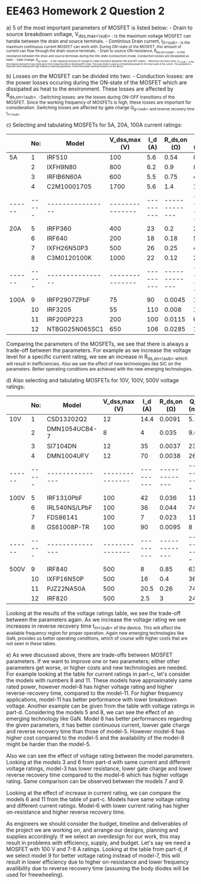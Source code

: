 # EE463 Homework 2 Question 2

a) 5 of the most important parameters of MOSFET is listed below:
    - Drain to source breakdown voltage, V<sub>dss,max<\sub> : is the maximum voltage MOSFET can handle between the drain and source terminals.
    - Continious Drain current, I<sub>D<\sub> : is the maximum continuous current MOSFET can work with. During ON-state of the MOSFET, this amount of current can flow through the drain-source terminals.
    - Drain to source ON-resistance, R<sub>ds,on<\sub> : is the resistance between the drain and source terminals during the ON-state (conduction) mode. Conduction losses are dissipated as heat.
    - Gate charge, Q<sub>g<\sub> : is the required amount of charge to make transition between ON and OFF states.
    - Reverse-recovery time, t<sub>rr<\sub> : is the time elapsed during the body diode goes from conduction(ON) to blocking(OFF) state. This body diode is used as a freewheeling diode for the return path of the current. This parameter is important when dealing with high frequency switching operations. It limits the proper working frequency of the device.

b) Losses on the MOSFET can be divided into two:
    - Conduction losses: are the power losses occuring during the ON-state of the MOSFET which are dissipated as heat to the environment. These losses are affected by R<sub>ds,on<\sub>.
    -Switching losses: are the losses during ON-OFF transitions of the MOSFET. Since the working frequency of MOSFETs is high, these losses are important for consideration. Switching losses are affected by gate charge Q<sub>g<\sub> and reverse recovery time t<sub>rr<\sub>

c) Selecting and tabulating MOSFETs for 5A, 20A, 100A current ratings:

|      | No: | Model          | V_dss,max (V) | I_d (A) | R_ds,on (Ω) | Q_g (nC) | t_rr (ns) | Technology |
|------|-----|----------------|---------------|---------|-------------|----------|-----------|------------|
| 5A   | 1   | IRF510         | 100           | 5.6     | 0.54        | 8.3      | 100       | Si         |
|      | 2   | IXFH9N80       | 800           | 6.2     | 0.9         | 85       | 250       | Si         |
|      | 3   | IRFIB6N60A     | 600           | 5.5     | 0.75        | 49       | 530       | Si         |
|      | 4   | C2M10001705    | 1700          | 5.6     | 1.4         | 13       | 15        | SiC        |
|------|-----|----------------|---------------|---------|-------------|----------|-----------|------------|
| 20A  | 5   | IRFP360        | 400           | 23      | 0.2         | 210      | 420       | Si         |
|      | 6   | IRF640         | 200           | 18      | 0.18        | 55       | 240       | Si         |
|      | 7   | IXFH26N50P3    | 500           | 26      | 0.25        | 42       | 250       | Si         |
|      | 8   | C3M0120100K    | 1000          | 22      | 0.12        | 21.5     | 17        | SiC        |
|------|-----|----------------|---------------|---------|-------------|----------|-----------|------------|
| 100A | 9   | IRFP2907ZPbF   | 75            | 90      | 0.0045      | 180      | 41        | Si         |
|      | 10  | IRF3205        | 55            | 110     | 0.008       | 146      | 69        | Si         |
|      | 11  | IRF200P223     | 200           | 100     | 0.0115      | 68       | 105       | Si         |
|      | 12  | NTBG025N065SC1 | 650           | 106     | 0.0285      | 164      | 25        | SiC        |

Comparing the parameters of the MOSFETs, we see that there is always a trade-off between the parameters. For example as we increase the voltage level for a specific current rating, we see an increase in R<sub>ds,on<\sub> which will result in inefficiencies. Also we see the effect of new technologies like SiC on the parameters. Better operating conditions are achieved with the new emerging technologies.

d) Also selecting and tabulating MOSFETs for 10V, 100V, 500V voltage ratings:

|      | No: | Model         | V_dss,max (V) | I_d (A) | R_ds,on (Ω) | Q_g (nC) | t_rr (ns) | Technology |
|------|-----|---------------|---------------|---------|-------------|----------|-----------|------------|
| 10V  | 1   | CSD13202Q2    | 12            | 14.4    | 0.0091      | 5.1      | 28        | Si         |
|      | 2   | DMN1054UCB4-7 | 8             | 4       | 0.035       | 9.6      | 14        | Si         |
|      | 3   | SI7104DN      | 12            | 35      | 0.0037      | 23       | 80        | Si         |
|      | 4   | DMN1004UFV    | 12            | 70      | 0.0038      | 26       | 24.3      | Sİ         |
|------|-----|---------------|---------------|---------|-------------|----------|-----------|------------|
| 100V | 5   | IRF1310PbF    | 100           | 42      | 0.036       | 110      | 180       | Si         |
|      | 6   | IRL540NS/LPbF | 100           | 36      | 0.044       | 74       | 190       | Si         |
|      | 7   | FDS86141      | 100           | 7       | 0.023       | 11.8     | 69        | Si         |
|      | 8   | GS61008P-TR   | 100           | 90      | 0.0095      | 8        |           | GaN        |
|------|-----|---------------|---------------|---------|-------------|----------|-----------|------------|
| 500V | 9   | IRF840        | 500           | 8       | 0.85        | 63       | 460       | Si         |
|      | 10  | IXFP16N50P    | 500           | 16      | 0.4         | 36       | 200       | Si         |
|      | 11  | PJZ22NA50A    | 500           | 20.5    | 0.26        | 74       | 424       | Si         |
|      | 12  | IRF820        | 500           | 2.5     | 3           | 24       | 520       | Si         |

Looking at the results of the voltage ratings table, we see the trade-off between the parameters again. As we increase the voltage rating we see increases in reverse recovery time t<sub>rr<\sub> of the device. This will affect the available frequency region for proper operation. Again new emerging technologies like GaN, provides us better operating conditions, which of course with higher costs that are not seen in these tables.

e) As wwe discussed above, there are trade-offs between MOSFET parameters. If we want to improve one or two parameters; either other parameters get worse, or higher costs and new technologies are needed. For example looking at the table for current ratings in part-c, let's consider the models with numbers 8 and 11. These models have approximately same rated power, however model-8 has higher voltage rating and higher reverse-recovery time, compared to the model-11. For higher frequency applications, model-11 has better performance with lower breakdown voltage. Another example can be given from the table with voltage ratings in part-d. Considering the models 5 and 8, we can see the effect of an emerging technology like GaN. Model 8 has better performances regarding the given parameters, it has better continuous current, lowver gate charge and reverse recovery time than those of model-5. However model-8 has higher cost compared to the model-5 and the availability of the model-8 might be harder than the model-5.

Also we can see the effect of voltage rating between the model parameters. Looking at the models 3 and 6 from part-d with same current and different voltage ratings, model-3 has lower resistance, lower gate charge and lower reverse recovery time compared to the model-6 which has higher voltage rating. Same comparison can be observed between the models 7 and 9.

Looking at the effect of increase in current rating, we can compare the models 6 and 11 from the table of part-c. Models have same voltage rating and different current ratings. Model-6 with lower current rating has higher on-resistance and higher reverse recovery time. 

As engineers we should consider the budget, timeline and deliverables of the project we are working on, and arrange our designs, planning and supplies accordingly. If we select an overdesign for our work, this may result in problems with efficiency, supply, and budget. Let's say we need a MOSFET with 100 V and 7-8 A ratings. Looking at the table from part-d, if we select model 9 for better voltage rating instead of model-7, this will result in lower efficiency due to higher on-resistance and lower frequency availibility due to reverse recovery time (assuming the body diodes will be used for freewheeling).